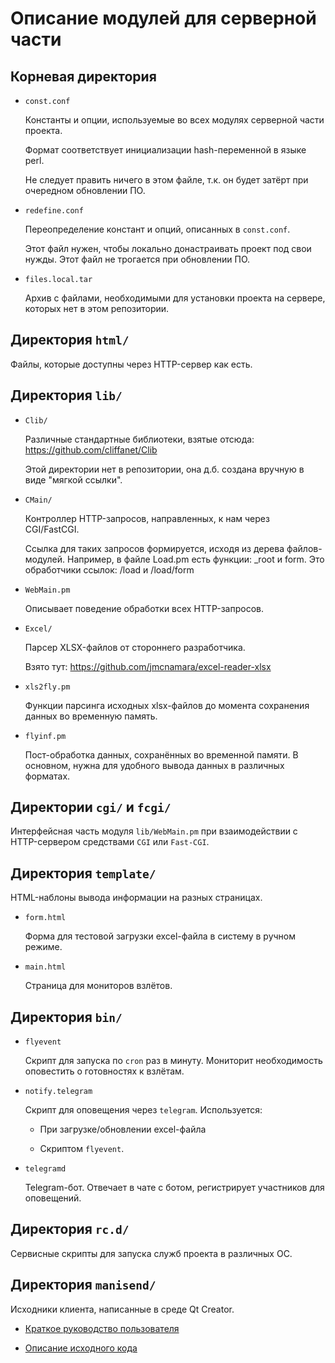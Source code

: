 # Описание модулей для серверной части

## Корневая директория

* `const.conf`

    Константы и опции, используемые во всех модулях серверной части проекта.
    
    Формат соответствует инициализации hash-переменной в языке perl.
    
    Не следует править ничего в этом файле, т.к. он будет затёрт при очередном обновлении ПО.

* `redefine.conf`

    Переопределение констант и опций, описанных в `const.conf`.
    
    Этот файл нужен, чтобы локально донастраивать проект под свои нужды. Этот файл не трогается при обновлении ПО.

* `files.local.tar`

    Архив с файлами, необходимыми для установки проекта на сервере, которых нет в этом репозитории.

## Директория `html/`

Файлы, которые доступны через HTTP-сервер как есть.

## Директория `lib/`

* `Clib/`

    Различные стандартные библиотеки, взятые отсюда:
    https://github.com/cliffanet/Clib
    
    Этой директории нет в репозитории, она д.б. создана вручную в виде "мягкой ссылки".

* `CMain/`

    Контроллер HTTP-запросов, направленных, к нам через CGI/FastCGI.
    
    Ссылка для таких запросов формируется, исходя из дерева файлов-модулей.
    Например, в файле Load.pm есть функции: _root и form.
    Это обработчики ссылок: /load и /load/form

* `WebMain.pm`

    Описывает поведение обработки всех HTTP-запросов.

* `Excel/`

    Парсер XLSX-файлов от стороннего разработчика.
    
    Взято тут: https://github.com/jmcnamara/excel-reader-xlsx

* `xls2fly.pm`

    Функции парсинга исходных xlsx-файлов до момента сохранения данных во временную память.

* `flyinf.pm`

    Пост-обработка данных, сохранённых во временной памяти. В основном, нужна для удобного вывода
    данных в различных форматах.

## Директории `cgi/` и `fcgi/`

Интерфейсная часть модуля `lib/WebMain.pm` при взаимодействии с HTTP-сервером средствами `CGI` или `Fast-CGI`.

## Директория `template/`

HTML-наблоны вывода информации на разных страницах.

* `form.html`

    Форма для тестовой загрузки excel-файла в систему в ручном режиме.

* `main.html`

    Страница для мониторов взлётов.

## Директория `bin/`

* `flyevent`

    Скрипт для запуска по `cron` раз в минуту. Мониторит необходимость оповестить о готовностях к взлётам.

* `notify.telegram`

    Скрипт для оповещения через `telegram`. Используется:
    
    * При загрузке/обновлении excel-файла
    
    * Скриптом `flyevent`.

* `telegramd`

    Telegram-бот. Отвечает в чате с ботом, регистрирует участников для оповещений.

## Директория `rc.d/`

Сервисные скрипты для запуска служб проекта в различных ОС.

## Директория `manisend/`

Исходники клиента, написанные в среде Qt Creator.

* [Краткое руководство пользователя](clientman.md)

* [Описание исходного кода](srcclient.md)
